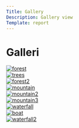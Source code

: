 ```yaml
---
Title: Gallery
Description: Gallery view
Template: report
---
```


Galleri
==================
<div class="kmom-box gallery">
<picture>
    <source media="(min-width: 668px)" srcset="image/forest_fullsize.jpg?w=245.33">
    <a href="image/forest_fullsize.jpg"><img src="image/forest_fullsize.jpg?w=344" alt="forest" class="gallery-img"></a>
</picture>
</div>

<div class="kmom-box gallery">
<picture>
    <source media="(min-width: 668px)" srcset="image/trees_fullsize.jpg?w=245.33">
    <a href="image/trees_fullsize.jpg"><img src="image/trees_fullsize.jpg?w=344" alt="trees" class="gallery-img"></a>
</picture>
</div>

<div class="kmom-box gallery">
<picture>
    <source media="(min-width: 668px)" srcset="image/forest2_fullsize.jpg?w=245.33">
    <a href="image/forest2_fullsize.jpg"><img src="image/forest2_fullsize.jpg?w=344" alt="forest2" class="gallery-img"></a>
</picture>
</div>

<div class="kmom-box gallery">
<picture>
    <source media="(min-width: 668px)" srcset="image/mountain_fullsize.jpg?w=245.33">
    <a href="image/mountain_fullsize.jpg"><img src="image/mountain_fullsize.jpg?w=344" alt="mountain" class="gallery-img"></a>
</picture>
</div>

<div class="kmom-box gallery">
<picture>
    <source media="(min-width: 668px)" srcset="image/mountain2_fullsize.jpg?w=245.33">
    <a href="image/mountain2_fullsize.jpg"><img src="image/mountain2_fullsize.jpg?w=344" alt="mountain2" class="gallery-img"></a>
</picture>
</div>

<div class="kmom-box gallery">
<picture>
    <source media="(min-width: 668px)" srcset="image/mountain3_fullsize.jpg?w=245.33">
    <a href="image/mountain3_fullsize.jpg"><img src="image/mountain3_fullsize.jpg?w=344" alt="mountain3" class="gallery-img"></a>
</picture>
</div>

<div class="kmom-box gallery">
<picture>
    <source media="(min-width: 668px)" srcset="image/waterfall_fullsize.jpg?w=245.33">
    <a href="image/waterfall_fullsize.jpg"><img src="image/waterfall_fullsize.jpg?w=344" alt="waterfall" class="gallery-img"></a>
</picture>
</div>

<div class="kmom-box gallery">
<picture>
    <source media="(min-width: 668px)" srcset="image/boat_fullsize.jpg?w=245.33">
    <a href="image/boat_fullsize.jpg"><img src="image/boat_fullsize.jpg?w=344" alt="boat" class="gallery-img"></a>
</picture>
</div>

<div class="kmom-box gallery">
<picture>
    <source media="(min-width: 668px)" srcset="image/waterfall2_fullsize.jpg?w=245.33">
    <a href="image/waterfall2_fullsize.jpg"><img src="image/waterfall2_fullsize.jpg?w=344" alt="waterfall2" class="gallery-img"></a>
</picture>
</div>